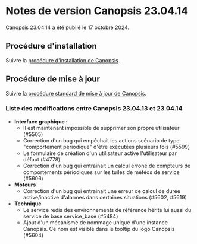 # Notes de version Canopsis 23.04.14

Canopsis 23.04.14 a été publié le 17 octobre 2024.

## Procédure d'installation

Suivre la [procédure d'installation de Canopsis](../guide-administration/installation/index.md).

## Procédure de mise à jour

Suivre la [procédure standard de mise à jour de Canopsis](../guide-administration/mise-a-jour/index.md).

### Liste des modifications entre Canopsis 23.04.13 et 23.04.14

*  **Interface graphique :**
    * Il est maintenant impossible de supprimer son propre utilisateur (#5505)
    * Correction d'un bug qui empêchait les actions scénario de type "comportement périodique" d'être exécutées plusieurs fois (#5599)
    * Le formulaire de création d'un utilisateur active l'utilisateur par défaut (#4778)
    * Correction d'un bug qui entrainait un calcul erroné de compteurs de comportements périodiques sur les tuiles de météos de service (#5606)
*  **Moteurs**
    * Correction d'un bug qui entrainait une erreur de calcul de durée active/inactive d'alarmes dans certaines situations (#5602, #5619)
*  **Technique**
    * Le service redis des environnements de référence hérite lui aussi du service de base service_base (#5484)
    * Ajout d'un mécanisme de nommage unique d'une instance Canopsis. Ce nom est visible dans le tooltip du logo Canopsis (#5604)

